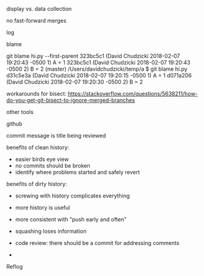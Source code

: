 


display vs. data collection


no fast-forward merges

log

blame

git blame hi.py --first-parent
323bc5c1 (David Chudzicki 2018-02-07 19:20:43 -0500 1) A = 1
323bc5c1 (David Chudzicki 2018-02-07 19:20:43 -0500 2) B = 2
(master) /Users/davidchudzicki/temp/a $
git blame hi.py
d31c5e3a (David Chudzicki 2018-02-07 19:20:15 -0500 1) A = 1
d071a206 (David Chudzicki 2018-02-07 19:20:30 -0500 2) B = 2

workarounds for bisect: https://stackoverflow.com/questions/5638211/how-do-you-get-git-bisect-to-ignore-merged-branches

other tools

github

commit message is title being reviewed




benefits of clean history:
- easier birds eye view
- no commits should be broken
- identify where problems started and safely revert


benefits of dirty history:
- screwing with history complicates everything

- more history is useful
- more consistent with "push early and often"
- squashing loses information
- code review: there should be a commit for addressing comments
- 

Reflog